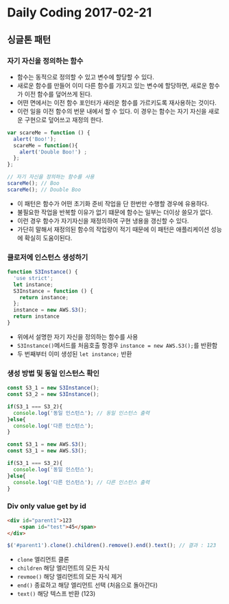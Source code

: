 # Daily Coding 2017-02-21

## 싱글톤 패턴

### 자기 자신을 정의하는 함수

- 함수는 동적으로 정의할 수 있고 변수에 할당할 수 있다.
- 새로운 함수를 만들어 이미 다른 함수를 가지고 있는 변수에 할당하면, 새로운 함수가 이전 함수를 덮어쓰게 된다.
- 어떤 면에서는 이전 함수 포인터가 새러운 함수를 가르키도록 재사용하는 것이다.
- 이런 일을 이전 함수의 번문 내에서 할 수 있다. 이 경우는 함수는 자기 자신을 새로운 구현으로 덮어쓰고 재정의 한다.

```javascript
var scareMe = function () {
  alert('Boo!');
  scareMe = function(){
    alert('Double Boo!') ;
  };
};

// 자기 자신을 정의하는 함수를 사용
scareMe(); // Boo
scareMe(); // Double Boo
```

- 이 패턴은 함수가 어떤 초기화 준비 작업을 단 한번만 수행할 경우에 유용하다.
- 불필요한 작업을 반복할 이유가 없기 떄문에 함수는 일부는 더이상 쓸모가 없다.
- 이런 경우 함수가 자기자신을 재정의하여 구현 냉용을 갱신할 수 있다.
- 가단히 말해서 재정의된 함수의 작업량이 적기 때문에 이 패턴은 애플리케이션 성능에 확실히 도움이된다.


### 클로저에 인스턴스 생성하기
```javascript
function S3Instance() {
  'use strict';
  let instance;
  S3Instance = function () {
    return instance;
  };
  instance = new AWS.S3();
  return instance
}
```
* 위에서 설명한 자기 자신을 정의하는 함수를 사용
* `S3Instance()`메서드를 처음호출 항경우 `instance = new AWS.S3();`를 반환함
* 두 번째부터 이미 생성된 `let instance;` 반환

### 생성 방법 및 동일 인스턴스 확인
```javascript
const S3_1 = new S3Instance();
const S3_2 = new S3Instance();

if(S3_1 === S3_2){
  console.log('동일 인스턴스'); // 동일 인스턴스 출력
}else{
  console.log('다른 인스턴스');
}

const S3_1 = new AWS.S3();
const S3_1 = new AWS.S3();

if(S3_1 === S3_2){
  console.log('동일 인스턴스');
}else{
  console.log('다른 인스턴스'); // 다른 인스턴스 출력
}
```


### Div  only value get by id
```html
<div id="parent1">123
	<span id="test">45</span>
</div>
```

```javascript
$('#parent1').clone().children().remove().end().text(); // 결과 : 123
```


* `clone` 엘리먼트 클론
* `children` 해당 엘리먼트의 모든 자식
* `revmoe()` 해당 엘리먼트의 모든 자식 제거
* `end()` 종료하고 해당 엘리먼트 선택 (처음으로 돌아간다)
* `text()` 해당 텍스프 반환 (123)
